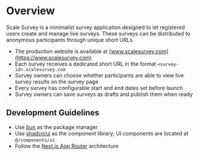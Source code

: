 # Overview

Scale Survey is a minimalist survey application designed to let registered users create and manage live surveys. These surveys can be distributed to anonymous participants through unique short URLs.

- The production website is available at [www.scalesurvey.com](https://www.scalesurvey.com)
- Each survey receives a dedicated short URL in the format `<survey-id>.scalesurvey.com`
- Survey owners can choose whether participants are able to view live survey results on the survey page
- Every survey has configurable start and end dates set before launch
- Survey owners can save surveys as drafts and publish them when ready

## Development Guidelines

- Use [bun](https://bun.sh/) as the package manager
- Use [shadcn/ui](https://ui.shadcn.com/) as the component library; UI components are located at `@/components/ui`
- Follow the [Next.js App Router](https://nextjs.org/docs/app) architecture
